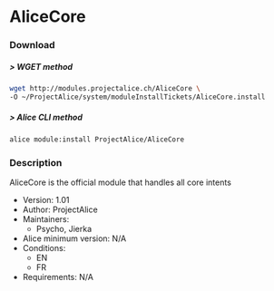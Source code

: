 # AliceCore

### Download

##### > WGET method
```bash
wget http://modules.projectalice.ch/AliceCore \
-O ~/ProjectAlice/system/moduleInstallTickets/AliceCore.install
```

##### > Alice CLI method
```bash
alice module:install ProjectAlice/AliceCore
```


### Description
AliceCore is the official module that handles all core intents

- Version: 1.01
- Author: ProjectAlice
- Maintainers:
  - Psycho, Jierka
- Alice minimum version: N/A
- Conditions:
  - EN
  - FR
- Requirements: N/A
